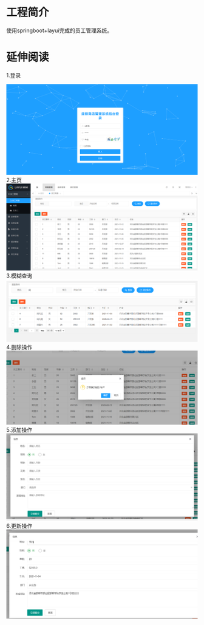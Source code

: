 # 工程简介

使用springboot+layui完成的员工管理系统。

# 延伸阅读
1.登录

![输入图片说明](imgimage.png)
2.主页
![输入图片说明](%E5%B1%95%E7%A4%BA%E5%9B%BE/image.png)
3.模糊查询
![输入图片说明](%E5%B1%95%E7%A4%BA%E5%9B%BE/%E6%A8%A1%E7%B3%8A%E6%9F%A5%E8%AF%A2image.png)
4.删除操作
![输入图片说明](%E5%B1%95%E7%A4%BA%E5%9B%BE/%E5%88%A0%E9%99%A4image.png)
5.添加操作
![输入图片说明](%E5%B1%95%E7%A4%BA%E5%9B%BE/%E6%B7%BB%E5%8A%A0image.png)
6.更新操作
![输入图片说明](%E5%B1%95%E7%A4%BA%E5%9B%BE/%E6%9B%B4%E6%96%B0image.png)